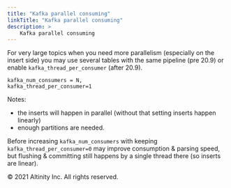 ```yaml
---
title: "Kafka parallel consuming"
linkTitle: "Kafka parallel consuming"
description: >
    Kafka parallel consuming
---
```


For very large topics when you need more parallelism \(especially on the insert side\) you may use several tables with the same pipeline \(pre 20.9\) or enable `kafka_thread_per_consumer` \(after 20.9\).

```text
kafka_num_consumers = N,
kafka_thread_per_consumer=1
```

Notes:

* the inserts will happen in parallel \(without that setting inserts happen linearly\)
* enough partitions are needed.

Before increasing `kafka_num_consumers` with keeping `kafka_thread_per_consumer=0` may improve consumption & parsing speed, but flushing & committing still happens by a single thread there \(so inserts are linear\).

© 2021 Altinity Inc. All rights reserved.


